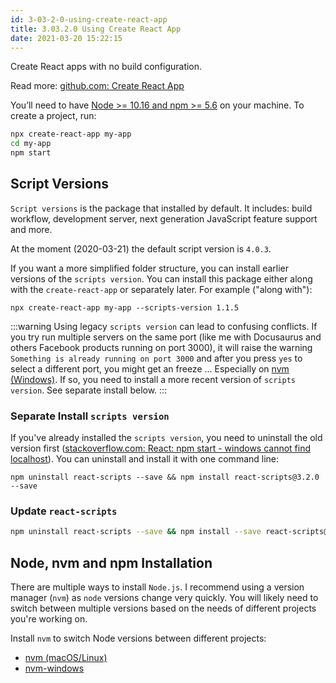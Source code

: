 ```yaml
---
id: 3-03-2-0-using-create-react-app
title: 3.03.2.0 Using Create React App
date: 2021-03-20 15:22:15
---
```


Create React apps with no build configuration.

Read more: <a href='https://github.com/facebook/create-react-app' class='external'>github.com: Create React App</a>

You’ll need to have [Node >= 10.16 and npm >= 5.6](#node-nvm-and-npm-installation) on your machine. To create a project, run:

```sh
npx create-react-app my-app
cd my-app
npm start
```

## Script Versions

`Script versions` is the package that installed by default. It includes: build workflow, development server, next generation JavaScript feature support and more.

At the moment (2020-03-21) the default script version is `4.0.3`.

If you want a more simplified folder structure, you can install earlier versions of the `scripts version`. You can install this package either along with the `create-react-app` or separately later. For example ("along with"):

```shell
npx create-react-app my-app --scripts-version 1.1.5
```

:::warning
Using legacy `scripts version` can lead to confusing conflicts. If you try run multiple servers on the same port (like me with Docusaurus and others Facebook products running on port 3000), it will raise the warning  `Something is already running on port 3000` and after you press `yes` to select a different port, you might get an freeze ... Especially on [nvm (Windows)](../../../../docs/node/nvm-windows). If so, you need to install a more recent version of `scripts version`. See separate install below.
:::

### Separate Install `scripts version`

 If you've already installed the `scripts version`, you need to uninstall the old version first (<a href='https://stackoverflow.com/questions/59271634/react-npm-start-windows-cannot-find-localhost' class='external'>stackoverflow.com: React: npm start - windows cannot find localhost</a>). You can uninstall and install it with one command line:

```shell
npm uninstall react-scripts --save && npm install react-scripts@3.2.0 --save
```

### Update `react-scripts`

```bash npm2yarn
npm uninstall react-scripts --save && npm install --save react-scripts@latest
```

## Node, nvm and npm Installation

There are multiple ways to install `Node.js`. I recommend using a version manager (`nvm`) as `node` versions change very quickly. You will likely need to switch between multiple versions based on the needs of different projects you're working on.

Install `nvm` to switch Node versions between different projects:

- [nvm (macOS/Linux)](../../../../docs/node/nvm)
- [nvm-windows](../../../../docs/node/nvm-windows)

